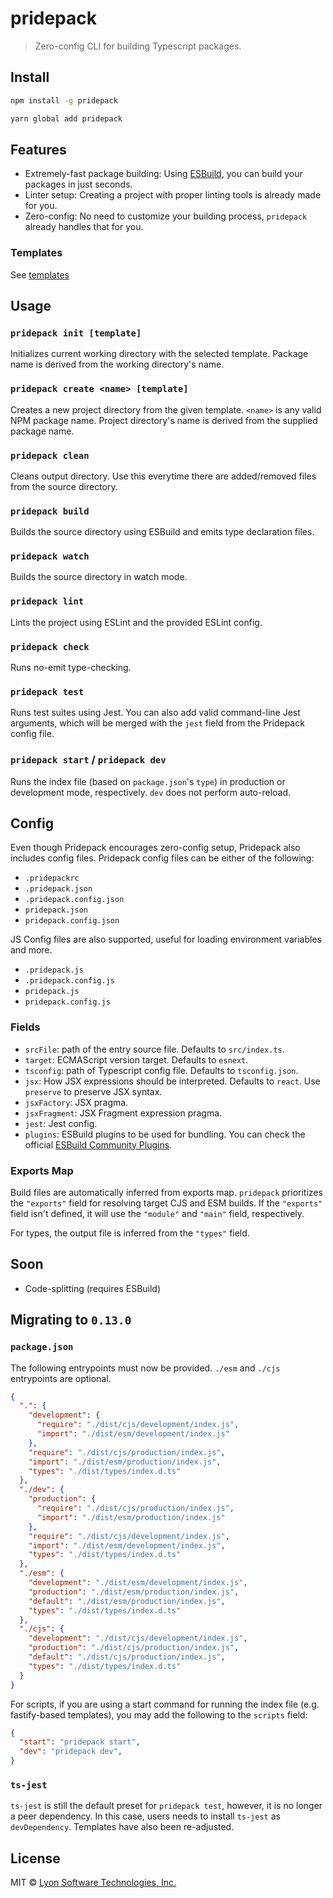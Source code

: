 # pridepack

> Zero-config CLI for building Typescript packages.

## Install

```bash
npm install -g pridepack
```

```bash
yarn global add pridepack
```

## Features

- Extremely-fast package building: Using [ESBuild](https://github.com/evanw/esbuild), you can build your packages in just seconds.
- Linter setup: Creating a project with proper linting tools is already made for you.
- Zero-config: No need to customize your building process, `pridepack` already handles that for you.

### Templates

See [templates](https://github.com/LyonInc/pridepack/tree/master/templates)

## Usage

### `pridepack init [template]`

Initializes current working directory with the selected template. Package name is derived from the working directory's name.

### `pridepack create <name> [template]`

Creates a new project directory from the given template. `<name>` is any valid NPM package name. Project directory's name is derived from the supplied package name.

### `pridepack clean`

Cleans output directory. Use this everytime there are added/removed files from the source directory.

### `pridepack build`

Builds the source directory using ESBuild and emits type declaration files.

### `pridepack watch`

Builds the source directory in watch mode.

### `pridepack lint`

Lints the project using ESLint and the provided ESLint config.

### `pridepack check`

Runs no-emit type-checking.

### `pridepack test`

Runs test suites using Jest. You can also add valid command-line Jest arguments, which will be merged with the `jest` field from the Pridepack config file.

### `pridepack start` / `pridepack dev`

Runs the index file (based on `package.json`'s `type`) in production or development mode, respectively. `dev` does not perform auto-reload.

## Config

Even though Pridepack encourages zero-config setup, Pridepack also includes config files. Pridepack config files can be either of the following:

- `.pridepackrc`
- `.pridepack.json`
- `.pridepack.config.json`
- `pridepack.json`
- `pridepack.config.json`

JS Config files are also supported, useful for loading environment variables and more.

- `.pridepack.js`
- `.pridepack.config.js`
- `pridepack.js`
- `pridepack.config.js`

### Fields

- `srcFile`: path of the entry source file. Defaults to `src/index.ts`.
- `target`: ECMAScript version target. Defaults to `esnext`.
- `tsconfig`: path of Typescript config file. Defaults to `tsconfig.json`.
- `jsx`: How JSX expressions should be interpreted. Defaults to `react`. Use `preserve` to preserve JSX syntax.
- `jsxFactory`: JSX pragma.
- `jsxFragment`: JSX Fragment expression pragma.
- `jest`: Jest config.
- `plugins`: ESBuild plugins to be used for bundling. You can check the official [ESBuild Community Plugins](https://github.com/esbuild/community-plugins).

### Exports Map

Build files are automatically inferred from exports map. `pridepack` prioritizes the `"exports"` field for resolving target CJS and ESM builds. If the `"exports"` field isn't defined, it will use the `"module"` and `"main"` field, respectively.

For types, the output file is inferred from the `"types"` field.

## Soon

- Code-splitting (requires ESBuild)

## Migrating to `0.13.0`

### `package.json`

The following entrypoints must now be provided.  `./esm` and  `./cjs` entrypoints are optional.

```json
{
  ".": {
    "development": {
      "require": "./dist/cjs/development/index.js",
      "import": "./dist/esm/development/index.js"
    },
    "require": "./dist/cjs/production/index.js",
    "import": "./dist/esm/production/index.js",
    "types": "./dist/types/index.d.ts"
  },
  "./dev": {
    "production": {
      "require": "./dist/cjs/production/index.js",
      "import": "./dist/esm/production/index.js"
    },
    "require": "./dist/cjs/development/index.js",
    "import": "./dist/esm/development/index.js",
    "types": "./dist/types/index.d.ts"
  },
  "./esm": {
    "development": "./dist/esm/development/index.js",
    "production": "./dist/esm/production/index.js",
    "default": "./dist/esm/production/index.js",
    "types": "./dist/types/index.d.ts"
  },
  "./cjs": {
    "development": "./dist/cjs/development/index.js",
    "production": "./dist/cjs/production/index.js",
    "default": "./dist/cjs/production/index.js",
    "types": "./dist/types/index.d.ts"
  }
}
```

For scripts, if you are using a start command for running the index file (e.g. fastify-based templates), you may add the following to the `scripts` field:

```json
{
  "start": "pridepack start",
  "dev": "pridepack dev",
}
```

### `ts-jest`

`ts-jest` is still the default preset for `pridepack test`, however, it is no longer a peer dependency. In this case, users needs to install `ts-jest` as `devDependency`. Templates have also been re-adjusted.

## License

MIT © [Lyon Software Technologies, Inc.](https://github.com/LyonInc)
